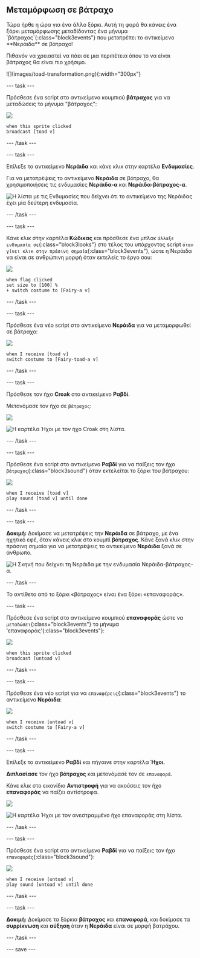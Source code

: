 ## Μεταμόρφωση σε βάτραχο

<div style="display: flex; flex-wrap: wrap">
<div style="flex-basis: 200px; flex-grow: 1; margin-right: 15px;">
Τώρα ήρθε η ώρα για ένα άλλο ξόρκι. Αυτή τη φορά θα κάνεις ένα ξόρκι μεταμόρφωσης μεταδίδοντας ένα μήνυμα `βάτραχος`{:class="block3events"} που μετατρέπει το αντικείμενο **Νεράιδα** σε βάτραχο! 

Πιθανόν να χρειαστεί να πάει σε μια περιπέτεια όπου το να είναι βάτραχος θα είναι πιο χρήσιμο.
</div>
<div>
![](images/toad-transformation.png){:width="300px"}
</div>
</div>

--- task ---

Πρόσθεσε ένα script στο αντικείμενο κουμπιού **βάτραχος** για να μεταδώσεις το μήνυμα "βάτραχος":

![](images/toad-icon.png)

```blocks3 
when this sprite clicked
broadcast [toad v]
```

--- /task ---

--- task ---

Επίλεξε το αντικείμενο **Νεράιδα** και κάνε κλικ στην καρτέλα **Ενδυμασίες**.

Για να μετατρέψεις το αντικείμενο **Νεράιδα** σε βάτραχο, θα χρησιμοποιήσεις τις ενδυμασίες **Νεράιδα-α** και **Νεράιδα-βάτραχος-α**.

![Η λίστα με τις Ενδυμασίες που δείχνει ότι το αντικείμενο της Νεράιδας έχει μία δεύτερη ενδυμασία.](images/toad-costume-added.png)

--- /task ---

--- task ---

Κάνε κλικ στην καρτέλα **Κώδικας** και πρόσθεσε ένα μπλοκ `άλλαξε ενδυμασία σε`{:class="block3looks"} στο τέλος του υπάρχοντος script `όταν γίνει κλικ στην πράσινη σημαία`{:class="block3events"}, ώστε η Νεράιδα να είναι σε ανθρώπινη μορφή όταν εκτελείς το έργο σου:

![](images/fairy-icon.png)

```blocks3
when flag clicked
set size to [100] %
+ switch costume to [Fairy-a v]
```

--- /task ---

--- task ---

Πρόσθεσε ένα νέο script στο αντικείμενο **Νεράιδα** για να μεταμορφωθεί σε βάτραχο:

![](images/fairy-icon.png)

```blocks3  
when I receive [toad v]
switch costume to [Fairy-toad-a v]
```

--- /task ---

--- task ---

Πρόσθεσε τον ήχο **Croak** στο αντικείμενο **Ραβδί**.

Μετονόμασε τον ήχο σε `βάτραχος`:

![](images/wand-sprite-icon.png)

![Η καρτέλα Ήχοι με τον ήχο Croak στη λίστα.](images/croak-sound-added.png)

--- /task ---

--- task ---

Πρόσθεσε ένα script στο αντικείμενο **Ραβδί** για να παίξεις τον ήχο `βάτραχος`{:class="block3sound"} όταν εκτελείται το ξόρκι του βάτραχου:

![](images/wand-sprite-icon.png)

```blocks3  
when I receive [toad v]
play sound [toad v] until done
```

--- /task ---

--- task ---

**Δοκιμή:** Δοκίμασε να μετατρέψεις την **Νεράιδα** σε βάτραχο, με ένα ηχητικό εφέ, όταν κάνεις κλικ στο κουμπί **βάτραχος**. Κάνε ξανά κλικ στην πράσινη σημαία για να μετατρέψεις το αντικείμενο **Νεράιδα** ξανά σε άνθρωπο.

![Η Σκηνή που δείχνει τη Νεράιδα με την ενδυμασία Νεράιδα-βάτραχος-α.](images/toad-transformation.png)

--- /task ---

Το αντίθετο από το ξόρκι «βάτραχος» είναι ένα ξόρκι «επαναφοράς».

--- task ---

Πρόσθεσε ένα script στο αντικείμενο κουμπιού **επαναφοράς** ώστε να `μεταδώσει`{:class="block3events"} το μήνυμα 'επαναφοράς'{:class="block3events"}:

![](images/untoad-icon.png)

```blocks3 
when this sprite clicked
broadcast [untoad v]
```

--- /task ---

--- task ---

Πρόσθεσε ένα νέο script για να `επαναφέρεις`{:class="block3events"} το αντικείμενο **Νεράιδα**:

![](images/fairy-icon.png)

```blocks3  
when I receive [untoad v]
switch costume to [Fairy-a v]
```

--- /task ---

--- task ---

Επίλεξε το αντικείμενο **Ραβδί** και πήγαινε στην καρτέλα **Ήχοι**.

**Διπλασίασε** τον ήχο **βάτραχος** και μετονόμασέ τον σε `επαναφορά`.

Κάνε κλικ στο εικονίδιο **Αντιστροφή** για να ακούσεις τον ήχο **επαναφοράς** να παίζει αντίστροφα.

![](images/wand-sprite-icon.png)

![Η καρτέλα Ήχοι με τον ανεστραμμένο ήχο επαναφοράς στη λίστα.](images/untoad-sound.png)

--- /task ---

--- task ---

Πρόσθεσε ένα script στο αντικείμενο **Ραβδί** για να παίξεις τον ήχο `επαναφοράς`{:class="block3sound"}:

![](images/wand-sprite-icon.png)

```blocks3  
when I receive [untoad v]
play sound [untoad v] until done
```

--- /task ---

--- task ---

**Δοκιμή:** Δοκίμασε τα ξόρκια **βάτραχος** και **επαναφορά**, και δοκίμασε τα **συρρίκνωση** και **αύξηση** όταν η **Νεράιδα** είναι σε μορφή βατράχου.

--- /task ---

--- save ---
